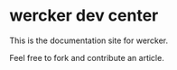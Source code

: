 # wercker dev center

This is the documentation site for wercker.

Feel free to fork and contribute an article.